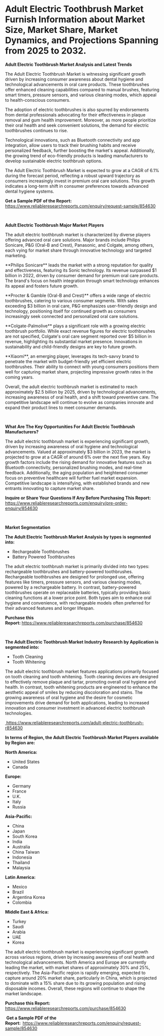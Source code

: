 <p><h1>Adult Electric Toothbrush Market Furnish Information about Market Size, Market Share, Market Dynamics, and Projections Spanning from 2025 to 2032.</h1></p><p><strong>Adult Electric Toothbrush Market Analysis and Latest Trends</strong></p>
<p><p>The Adult Electric Toothbrush Market is witnessing significant growth driven by increasing consumer awareness about dental hygiene and technological advancements in oral care products. These toothbrushes offer enhanced cleaning capabilities compared to manual brushes, featuring smart timers, pressure sensors, and various cleaning modes, which appeal to health-conscious consumers. </p><p>The adoption of electric toothbrushes is also spurred by endorsements from dental professionals advocating for their effectiveness in plaque removal and gum health improvement. Moreover, as more people prioritize their oral health and seek convenient solutions, the demand for electric toothbrushes continues to rise. </p><p>Technological innovations, such as Bluetooth connectivity and app integration, allow users to track their brushing habits and receive personalized feedback, further boosting the market's appeal. Additionally, the growing trend of eco-friendly products is leading manufacturers to develop sustainable electric toothbrush options. </p><p>The Adult Electric Toothbrush Market is expected to grow at a CAGR of 6.1% during the forecast period, reflecting a robust upward trajectory as consumers increasingly invest in premium oral care solutions. This growth indicates a long-term shift in consumer preferences towards advanced dental hygiene systems.</p></p>
<p><strong>Get a Sample PDF of the Report:&nbsp;</strong> <a href="https://www.reliableresearchreports.com/enquiry/request-sample/854630?utm_campaign=34&utm_medium=2&utm_source=Github&utm_content=ia&utm_term=15042025&utm_id=adult-electric-toothbrush">https://www.reliableresearchreports.com/enquiry/request-sample/854630</a></p>
<p>&nbsp;</p>
<p><strong>Adult Electric Toothbrush Major Market Players</strong></p>
<p><p>The adult electric toothbrush market is characterized by diverse players offering advanced oral care solutions. Major brands include Philips Sonicare, P&G (Oral-B and Crest), Panasonic, and Colgate, among others, each vying for market share through innovative technology and targeted marketing.</p><p>**Philips Sonicare** leads the market with a strong reputation for quality and effectiveness, featuring its Sonic technology. Its revenue surpassed $1 billion in 2022, driven by consumer demand for premium oral care products. The brand's focus on health integration through smart technology enhances its appeal and fosters future growth.</p><p>**Procter & Gamble (Oral-B and Crest)** offers a wide range of electric toothbrushes, catering to various consumer segments. With sales exceeding $3 billion in oral care, P&G emphasizes user-friendly design and technology, positioning itself for continued growth as consumers increasingly seek connected and personalized oral care solutions.</p><p>**Colgate-Palmolive** plays a significant role with a growing electric toothbrush portfolio. While exact revenue figures for electric toothbrushes are not specified, Colgate's oral care segment reported over $5 billion in revenue, highlighting its substantial market presence. Innovations in sustainability and child-friendly designs are key to future growth.</p><p>**Xiaomi**, an emerging player, leverages its tech-savvy brand to penetrate the market with budget-friendly yet efficient electric toothbrushes. Their ability to connect with young consumers positions them well for capturing market share, projecting impressive growth rates in the coming years.</p><p>Overall, the adult electric toothbrush market is estimated to reach approximately $2.5 billion by 2025, driven by technological advancements, increasing awareness of oral health, and a shift toward preventive care. The competitive landscape will continue to evolve as companies innovate and expand their product lines to meet consumer demands.</p></p>
<p>&nbsp;</p>
<p><strong>What Are The Key Opportunities For Adult Electric Toothbrush Manufacturers?</strong></p>
<p><p>The adult electric toothbrush market is experiencing significant growth, driven by increasing awareness of oral hygiene and technological advancements. Valued at approximately $3 billion in 2023, the market is projected to grow at a CAGR of around 6% over the next five years. Key growth factors include the rising demand for innovative features such as Bluetooth connectivity, personalized brushing modes, and real-time feedback. Additionally, the aging population and heightened consumer focus on preventive healthcare will further fuel market expansion. Competitive landscape is intensifying, with established brands and new entrants innovating to capture market share.</p></p>
<p><strong>Inquire or Share Your Questions If Any Before Purchasing This Report:</strong> <a href="https://www.reliableresearchreports.com/enquiry/pre-order-enquiry/854630?utm_campaign=34&utm_medium=2&utm_source=Github&utm_content=ia&utm_term=15042025&utm_id=adult-electric-toothbrush">https://www.reliableresearchreports.com/enquiry/pre-order-enquiry/854630</a></p>
<p>&nbsp;</p>
<p><strong>Market Segmentation</strong></p>
<p><strong>The Adult Electric Toothbrush Market Analysis by types is segmented into:</strong></p>
<p><ul><li>Rechargeable Toothbrushes</li><li>Battery Powered Toothbrushes</li></ul></p>
<p><p>The adult electric toothbrush market is primarily divided into two types: rechargeable toothbrushes and battery-powered toothbrushes. Rechargeable toothbrushes are designed for prolonged use, offering features like timers, pressure sensors, and various cleaning modes, powered by a rechargeable battery. In contrast, battery-powered toothbrushes operate on replaceable batteries, typically providing basic cleaning functions at a lower price point. Both types aim to enhance oral hygiene and convenience, with rechargeable models often preferred for their advanced features and longer lifespan.</p></p>
<p><strong>Purchase this Report:&nbsp;</strong><a href="https://www.reliableresearchreports.com/purchase/854630?utm_campaign=34&utm_medium=2&utm_source=Github&utm_content=ia&utm_term=15042025&utm_id=adult-electric-toothbrush">https://www.reliableresearchreports.com/purchase/854630</a></p>
<p>&nbsp;</p>
<p><strong>The Adult Electric Toothbrush Market Industry Research by Application is segmented into:</strong></p>
<p><ul><li>Tooth Cleaning</li><li>Tooth Whitening</li></ul></p>
<p><p>The adult electric toothbrush market features applications primarily focused on tooth cleaning and tooth whitening. Tooth cleaning devices are designed to effectively remove plaque and tartar, promoting overall oral hygiene and health. In contrast, tooth whitening products are engineered to enhance the aesthetic appeal of smiles by reducing discoloration and stains. The growing awareness of oral hygiene and the desire for cosmetic improvements drive demand for both applications, leading to increased innovation and consumer investment in advanced electric toothbrush technologies.</p></p>
<p><a href="https://www.reliableresearchreports.com/adult-electric-toothbrush-r854630?utm_campaign=34&utm_medium=2&utm_source=Github&utm_content=ia&utm_term=15042025&utm_id=adult-electric-toothbrush">&nbsp;https://www.reliableresearchreports.com/adult-electric-toothbrush-r854630</a></p>
<p><strong>In terms of Region, the Adult Electric Toothbrush Market Players available by Region are:</strong></p>
<p>
    <p> <strong> North America: </strong>
        <ul>
            <li>United States</li>
            <li>Canada</li>
        </ul>
        </p> 
    <p> <strong> Europe: </strong>
        <ul>
            <li>Germany</li>
            <li>France</li>
            <li>U.K.</li>
            <li>Italy</li>
            <li>Russia</li>
        </ul>
        </p> 
    <p> <strong> Asia-Pacific: </strong>
        <ul>
            <li>China</li>
            <li>Japan</li>
            <li>South Korea</li>
            <li>India</li>
            <li>Australia</li>
            <li>China Taiwan</li>
            <li>Indonesia</li>
            <li>Thailand</li>
            <li>Malaysia</li>
        </ul>
        </p> 
    <p> <strong> Latin America: </strong>
        <ul>
            <li>Mexico</li>
            <li>Brazil</li>
            <li>Argentina Korea</li>
            <li>Colombia</li>
        </ul>
        </p> 
    <p> <strong> Middle East & Africa: </strong>
        <ul>
            <li>Turkey</li>
            <li>Saudi</li>
            <li>Arabia</li>
            <li>UAE</li>
            <li>Korea</li>
        </ul>
    </p>
    </p>
<p><p>The adult electric toothbrush market is experiencing significant growth across various regions, driven by increasing awareness of oral health and technological advancements. North America and Europe are currently leading the market, with market shares of approximately 30% and 25%, respectively. The Asia-Pacific region is rapidly emerging, expected to capture around 20% market share, particularly in China, which is projected to dominate with a 15% share due to its growing population and rising disposable incomes. Overall, these regions will continue to shape the market landscape.</p></p>
<p><strong>Purchase this Report: </strong><a href="https://www.reliableresearchreports.com/purchase/854630?utm_campaign=34&utm_medium=2&utm_source=Github&utm_content=ia&utm_term=15042025&utm_id=adult-electric-toothbrush">https://www.reliableresearchreports.com/purchase/854630</a></p>
<p>&nbsp;<strong>Get a Sample PDF of the Report:&nbsp;&nbsp;</strong><a href="https://www.reliableresearchreports.com/enquiry/request-sample/854630?utm_campaign=34&utm_medium=2&utm_source=Github&utm_content=ia&utm_term=15042025&utm_id=adult-electric-toothbrush">https://www.reliableresearchreports.com/enquiry/request-sample/854630</a></p>
<p><strong></strong></p>
<p><p></p><p></p><p></p></p>